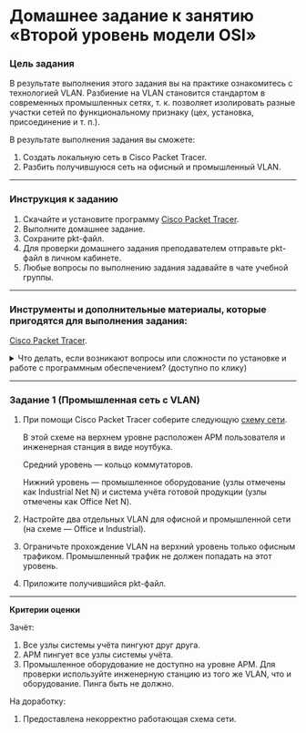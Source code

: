 # Домашнее задание к занятию «Второй уровень модели OSI»

### Цель задания

В результате выполнения этого задания вы на практике ознакомитесь с технологией VLAN.
Разбиение на VLAN становится стандартом в современных промышленных сетях, т. к. позволяет изолировать разные участки сетей по функциональному признаку (цех, установка, присоединение и т. п.).

В результате выполнения задания вы сможете:

1. Создать локальную сеть в Cisco Packet Tracer.
2. Разбить получившуюся сеть на офисный и промышленный VLAN.

------

### Инструкция к заданию

1. Скачайте и установите программу [Cisco Packet Tracer](https://www.netacad.com/ru/courses/packet-tracer).
1. Выполните домашнее задание.
1. Сохраните pkt-файл.
1. Для проверки домашнего задания преподавателем отправьте pkt-файл в личном кабинете.
1. Любые вопросы по выполнению задания задавайте в чате учебной группы.

------

### Инструменты и дополнительные материалы, которые пригодятся для выполнения задания:

[Cisco Packet Tracer](https://www.netacad.com/ru/courses/packet-tracer).

<details>
  <summary> Что делать, если возникают вопросы или сложности по установке и работе с программным обеспечением? (доступно по клику)</summary>
  
  
1. Напишите в чат группы или обратиться к координатору в системе обращений студентов на сайте по [ссылке](netology.ru/profile?modal=support&type=new-ticket)

2. Можете написать о своей проблеме в разделе «Вопросы и ответы» к домашнему заданию
  
  ![image](https://github.com/netology-code/pwin-homeworks/blob/homeworks-pae-7/5.1/Q%26A.png)
    ---
  
</details>

------

### Задание 1 (Промышленная сеть с VLAN)

1. При помощи Cisco Packet Tracer соберите следующую [схему сети](Net_2.JPG).
   
   В этой схеме на верхнем уровне расположен АРМ пользователя и инженерная станция в виде ноутбука.
   
   Средний уровень — кольцо коммутаторов.
   
   Нижний уровень — промышленное оборудование (узлы отмечены как Industrial Net N) и система учёта готовой продукции (узлы отмечены как Office Net N).

2. Настройте два отдельных VLAN для офисной и промышленной сети (на схеме — Office и Industrial).

3. Ограничьте прохождение VLAN на верхний уровень только офисным трафиком. Промышленный трафик не должен попадать на этот уровень.

5. Приложите получившийся pkt-файл.

------

**Критерии оценки**

Зачёт:

1. Все узлы системы учёта пингуют друг друга.
2. АРМ пингует все узлы системы учёта.
3. Промышленное оборудование не доступно на уровне АРМ. Для проверки используйте инженерную станцию из того же VLAN, что и оборудование. Пинга быть не должно.

На доработку:

1. Предоставлена некорректно работающая схема сети.
